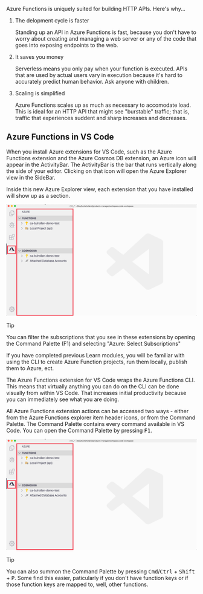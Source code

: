 Azure Functions is uniquely suited for building HTTP APIs. Here's why...

1. The delopment cycle is faster

   Standing up an API in Azure Functions is fast, because you don't have to worry about creating and managing a web server or any of the code that goes into exposing endpoints to the web.

2. It saves you money

   Serverless means you only pay when your function is executed. APIs that are used by actual users vary in execution because it's hard to accurately predict human behavior. Ask anyone with children.

3. Scaling is simplified

   Azure Functions scales up as much as necessary to accomodate load. This is ideal for an HTTP API that might see "burstable" traffic; that is, traffic that experiences suddent and sharp increases and decreases.

## Azure Functions in VS Code

When you install Azure extensions for VS Code, such as the Azure Functions extension and the Azure Cosmos DB extension, an Azure icon will appear in the ActivityBar. The ActivityBar is the bar that runs vertically along the side of your editor. Clicking on that icon will open the Azure Explorer view in the SideBar.

Inside this new Azure Explorer view, each extension that you have installed will show up as a section.

![VS Code with the Azure item in the ActivityBar outlined as well as an outline around the Azure explorer view](../media/activitybar-azure.png)

> [!TIP]
> You can filter the subscriptions that you see in these extensions by opening the Command Palette (F1) and selecting "Azure: Select Subscriptions"

If you have completed previous Learn modules, you will be familiar with using the CLI to create Azure Function projects, run them locally, publish them to Azure, ect.

The Azure Functions extension for VS Code wraps the Azure Functions CLI. This means that virtually anything you can do on the CLI can be done visually from within VS Code. That increases initial productivity because you can immediately see what you are doing.

All Azure Functions extension actions can be accessed two ways - either from the Azure Functions explorer item header icons, or from the Command Palette. The Command Palette contains every command available in VS Code. You can open the Command Palette by pressing <kbd>F1</kbd>.

![VS Code with the Azure item in the ActivityBar outlined as well as an outline around the Azure explorer view](../media/activitybar-azure.png)

> [!TIP]
> You can also summon the Command Palette by pressing <kbd>Cmd</kbd>/<kbd>Ctrl</kbd> + <kbd>Shift</kbd> + <kbd>P</kbd>. Some find this easier, paticularly if you don't have function keys or if those function keys are mapped to, well, other functions.
